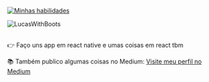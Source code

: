 [![Minhas habilidades](https://go-skill-icons.vercel.app/api/icons?i=kotlin,react,angular,ts,spring,latex)](https://skillicons.dev)

<p><img align="left" src="https://github-readme-stats.vercel.app/api/top-langs?username=LucasWithBoots&show_icons=true&locale=en&layout=compact" alt="LucasWithBoots" /> </p>

<br clear="left"/>

<br/>

👉 Faço uns app em react native e umas coisas em react tbm

📚 Também publico algumas coisas no Medium:
[Visite meu perfil no Medium](https://medium.com/@lucas.carrijoferrari)
